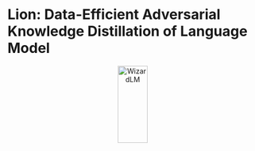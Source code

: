 # Lion: Data-Efficient Adversarial Knowledge Distillation of Language Model

<p align="center" width="100%">
<a ><img src="pics/Lion.png" alt="WizardLM" style="width: 20%; min-width: 300px; display: block; margin: auto;"></a>
</p>
